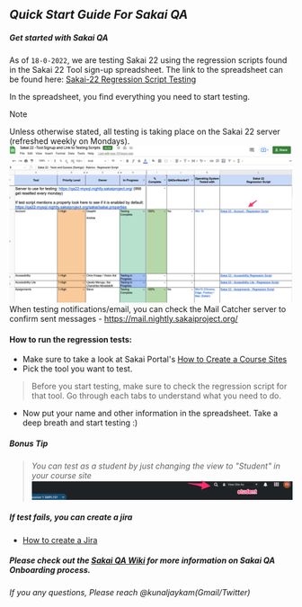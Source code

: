 ## _Quick Start Guide For Sakai QA_


##### Get started with Sakai QA 
As of `18-0-2022`, we are testing Sakai 22 using the regression scripts found in the Sakai 22 Tool sign-up spreadsheet. The link to the spreadsheet can be found here: 
[Sakai-22 Regression Script Testing](https://bit.ly/Sakai_22_Regression_Script_Testing)


In the spreadsheet, you find everything you need to start testing.


> [!NOTE]
Unless otherwise stated, all testing is taking place on the Sakai 22 server (refreshed weekly on Mondays).
   ![](images/QA/Sakai_22_-Tool_Signup_and_Link_to_Testing_Scripts_xlsx_-_1Google_Sheets.png)
   When testing notifications/email, you can check the Mail Catcher server to confirm sent messages - https://mail.nightly.sakaiproject.org/



#### How to run the regression tests:
- Make sure to take a look at Sakai Portal's [How to Create a Course Sites](https://sakai-wiki.github.io/how-to-create-a-course-sites.md)
- Pick the tool you want to test. 
 >  Before you start testing, make sure to check the regression script for that tool. Go through each tabs to understand what you need to do.
- Now put your name and other information in the spreadsheet. Take a deep breath and start testing :)


##### *Bonus Tip*
> *You can test as a student by just changing the view to "Student" in your course site* 
 ![](images/QA/Sakai___Discussion_1_SMPL101___Overview.png)


##### If test fails, you can create a jira
 - [How to create a Jira](https://sakai-wiki.github.io/how-to-create-a-jira.md)


##### Please check out the [Sakai QA Wiki](https://sakai-wiki.github.io/Sakai-QA-Home-Page) for more information on Sakai QA Onboarding process.


   *If you any questions, Please reach @kunaljaykam(Gmail/Twitter)*